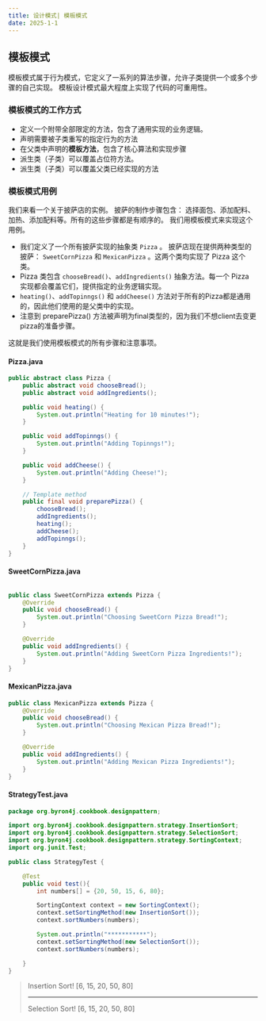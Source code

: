 ```yaml
---
title: 设计模式| 模板模式
date: 2025-1-1
---
```




## 模板模式

模板模式属于行为模式，它定义了一系列的算法步骤，允许子类提供一个或多个步骤的自己实现。
模板设计模式最大程度上实现了代码的可重用性。

### 模板模式的工作方式

- 定义一个附带全部限定的方法，包含了通用实现的业务逻辑。
- 声明需要被子类重写的指定行为的方法
- 在父类中声明的**模板方法**，包含了核心算法和实现步骤
- 派生类（子类）可以覆盖占位符方法。
- 派生类（子类）可以覆盖父类已经实现的方法

### 模板模式用例

我们来看一个关于披萨店的实例。
披萨的制作步骤包含：
选择面包、添加配料、加热、添加配料等。所有的这些步骤都是有顺序的。
我们用模板模式来实现这个用例。

- 我们定义了一个所有披萨实现的抽象类 ```Pizza``` 。 披萨店现在提供两种类型的披萨： ```SweetCornPizza``` 和 ```MexicanPizza``` 。这两个类均实现了 Pizza 这个类。
- Pizza 类包含 ```chooseBread()```、```addIngredients()``` 抽象方法。每一个 Pizza 实现都会覆盖它们，提供指定的业务逻辑实现。
- ```heating()```、```addTopinngs()``` 和 ```addCheese()``` 方法对于所有的Pizza都是通用的，因此他们使用的是父类中的实现。
- 注意到  preparePizza() 方法被声明为final类型的，因为我们不想client去变更pizza的准备步骤。

这就是我们使用模板模式的所有步骤和注意事项。

#### Pizza.java

```java
public abstract class Pizza {
	public abstract void chooseBread();
	public abstract void addIngredients();

	public void heating() {
		System.out.println("Heating for 10 minutes!");
	}

	public void addTopinngs() {
		System.out.println("Adding Topinngs!");
	}

	public void addCheese() {
		System.out.println("Adding Cheese!");
	}

	// Template method
	public final void preparePizza() {
		chooseBread();
		addIngredients();
		heating();
		addCheese();
		addTopinngs();
	}
}

```


#### SweetCornPizza.java

```java

public class SweetCornPizza extends Pizza {
	@Override
	public void chooseBread() {
		System.out.println("Choosing SweetCorn Pizza Bread!");
	}

	@Override
	public void addIngredients() {
		System.out.println("Adding SweetCorn Pizza Ingredients!");
	}
}
```


#### MexicanPizza.java

```java
public class MexicanPizza extends Pizza {
	@Override
	public void chooseBread() {
		System.out.println("Choosing Mexican Pizza Bread!");
	}

	@Override
	public void addIngredients() {
		System.out.println("Adding Mexican Pizza Ingredients!");
	}
}

```

#### StrategyTest.java

```java
package org.byron4j.cookbook.designpattern;

import org.byron4j.cookbook.designpattern.strategy.InsertionSort;
import org.byron4j.cookbook.designpattern.strategy.SelectionSort;
import org.byron4j.cookbook.designpattern.strategy.SortingContext;
import org.junit.Test;

public class StrategyTest {

    @Test
    public void test(){
        int numbers[] = {20, 50, 15, 6, 80};

        SortingContext context = new SortingContext();
        context.setSortingMethod(new InsertionSort());
        context.sortNumbers(numbers);

        System.out.println("***********");
        context.setSortingMethod(new SelectionSort());
        context.sortNumbers(numbers);

    }
}


```

>Insertion Sort!
 >[6, 15, 20, 50, 80]
 >***********
 >Selection Sort!
 >[6, 15, 20, 50, 80]
